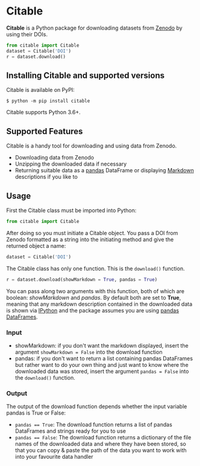 # Citable

**Citable** is a Python package for downloading datasets from [Zenodo](https://zenodo.org/) by using their DOIs.

```python
from citable import Citable
dataset = Citable('DOI')
r = dataset.download()
```

## Installing Citable and supported versions

Citable is available on PyPI:

```shell
$ python -m pip install citable
```

Citable supports Python 3.6+.

## Supported Features

Citable is a handy tool for downloading and using data from Zenodo.
* Downloading data from Zenodo
* Unzipping the downloaded data if necessary
* Returning suitable data as a [pandas](https://pandas.pydata.org/pandas-docs/stable/) DataFrame or displaying [Markdown](https://daringfireball.net/projects/markdown/) descriptions if you like to

## Usage

First the Citable class must be imported into Python:
```python
from citable import Citable
```

After doing so you must initiate a Citable object. You pass a DOI from Zenodo formatted as a string into the initiating method and give the returned object a name:
```python
dataset = Citable('DOI')
```

The Citable class has only one function. This is the `download()` function. 
```python
r = dataset.download(showMarkdown = True, pandas = True)
```

You can pass along two arguments with this function, both of which are boolean: *showMarkdown* and *pandas*. By default both are set to **True**, meaning that any markdown description contained in the downloaded data is shown via [IPython](https://ipython.org/) and the package assumes you are using [pandas DataFrames](https://pandas.pydata.org/pandas-docs/stable/reference/api/pandas.DataFrame.html).
### Input
* showMarkdown: if you don't want the markdown displayed, insert the argument `showMarkdown = False` into the download function
* pandas: if you don't want to return a list containing pandas DataFrames but rather want to do your own thing and just want to know where the downloaded data was stored, insert the argument `pandas = False` into the `download()` function.

### Output
The output of the download function depends whether the input variable pandas is True or False:
* `pandas == True`: The download function returns a list of pandas DataFrames and strings ready for you to use
* `pandas == False`: The download function returns a dictionary of the file names of the downloaded data and where they have been stored, so that you can copy & paste the path of the data you want to work with into your favourite data handler